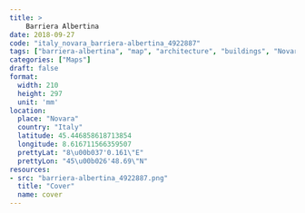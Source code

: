 ```yaml
---
title: > 
    Barriera Albertina
date: 2018-09-27
code: "italy_novara_barriera-albertina_4922887"
tags: ["barriera-albertina", "map", "architecture", "buildings", "Novara", "Italy"]
categories: ["Maps"]
draft: false
format:
  width: 210
  height: 297
  unit: 'mm'
location:
  place: "Novara"
  country: "Italy"
  latitude: 45.446858618713854
  longitude: 8.616711566359507
  prettyLat: "8\u00b037'0.161\"E"
  prettyLon: "45\u00b026'48.69\"N"
resources:
- src: "barriera-albertina_4922887.png"
  title: "Cover"
  name: cover
---
```

